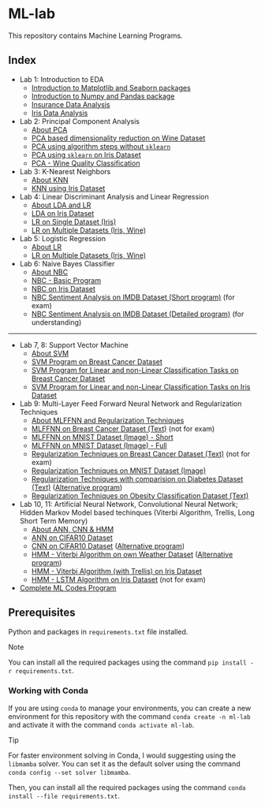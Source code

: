 # ML-lab
This repository contains Machine Learning Programs.

## Index

- Lab 1: Introduction to EDA
  - [Introduction to Matplotlib and Seaborn packages](Lab01/EDA_Matplotlib_&_Seaborn.ipynb)
  - [Introduction to Numpy and Pandas package](Lab01/Numpy_&_Pandas.ipynb)
  - [Insurance Data Analysis](Lab01/ML_Lab1_Insurance.ipynb)
  - [Iris Data Analysis](Lab01/ML_Lab1_Iris.ipynb)
- Lab 2: Principal Component Analysis
  - [About PCA](Lab02/README.md)
  - [PCA based dimensionality reduction on Wine Dataset](Lab02/PCA-DR-Wine.ipynb)
  - [PCA using algorithm steps without `sklearn`](Lab02/PCA-using-alg-without-sk.ipynb)
  - [PCA using `sklearn` on Iris Dataset](Lab02/PCA-using-sklearn-Iris.ipynb)
  - [PCA - Wine Quality Classification](Lab02/PCA-Wine-quality-classification.ipynb)
- Lab 3: K-Nearest Neighbors
  - [About KNN](Lab03/README.md)
  - [KNN using Iris Dataset](Lab03/KNN-using-Iris.ipynb)
- Lab 4: Linear Discriminant Analysis and Linear Regression
  - [About LDA and LR](Lab04/README.md)
  - [LDA on Iris Dataset](Lab04/LDA.ipynb)
  - [LR on Single Dataset (Iris)](Lab04/LR-on-single-dataset.ipynb)
  - [LR on Multiple Datasets (Iris, Wine)](Lab04/LR-on-multiple-datasets.ipynb)
- Lab 5: Logistic Regression
  - [About LR](Lab05/README.md)
  - [LR on Multiple Datasets (Iris, Wine)](Lab05/LR.ipynb)
- Lab 6: Naive Bayes Classifier
  - [About NBC](Lab06/README.md)
  - [NBC - Basic Program](Lab06/NBC.ipynb)
  - [NBC on Iris Dataset](Lab06/NBC-Iris.ipynb)
  - [NBC Sentiment Analysis on IMDB Dataset (Short program)](Lab06/NBC-IMDB-short-program.ipynb) (for exam)
  - [NBC Sentiment Analysis on IMDB Dataset (Detailed program)](Lab06/NBC-sentiment-analysis-IMDB.ipynb) (for understanding)

---

- Lab 7, 8: Support Vector Machine
  - [About SVM](Lab07/README.md)
  - [SVM Program on Breast Cancer Dataset](Lab07/svm-breast-cancer.ipynb)
  - [SVM Program for Linear and non-Linear Classification Tasks on Breast Cancer Dataset](Lab07/SVM.ipynb)
  - [SVM Program for Linear and non-Linear Classification Tasks on Iris Dataset](Lab08/SVM.ipynb)
- Lab 9: Multi-Layer Feed Forward Neural Network and Regularization Techniques
  - [About MLFFNN and Regularization Techniques](Lab09/README.md)
  - [MLFFNN on Breast Cancer Dataset (Text)](Lab09/FFNN-Text.ipynb) (not for exam)
  - [MLFFNN on MNIST Dataset (Image) - Short](Lab09/FFNN-MNIST-Short.ipynb)
  - [MLFFNN on MNIST Dataset (Image) - Full](Lab09/FFNN-MNIST-Full.ipynb)
  - [Regularization Techniques on Breast Cancer Dataset (Text)](Lab09/Regularization-Text.ipynb) (not for exam)
  - [Regularization Techniques on MNIST Dataset (Image)](Lab09/Regularization-MNIST.ipynb)
  - [Regularization Techniques with comparision on Diabetes Dataset (Text)](Lab09/Regularization-comp.ipynb) ([Alternative program](Lab09/Regularization1.ipynb))
  - [Regularization Techniques on Obesity Classification Dataset (Text)](Lab09/Regularization-Obesity.ipynb)
- Lab 10, 11: Artificial Neural Network, Convolutional Neural Network; Hidden Markov Model based techinques (Viterbi Algorithm, Trellis, Long Short Term Memory)
  - [About ANN, CNN & HMM](Lab10,11/README.md)
  - [ANN on CIFAR10 Dataset](Lab10,11/Img-Classification-ANN-CIFAR10.ipynb)
  - [CNN on CIFAR10 Dataset](Lab10,11/Img-Classification-CNN-CIFAR10.ipynb) ([Alternative program](Lab10,11/NN_Image_Classifications.ipynb))
  - [HMM - Viterbi Algorithm on own Weather Dataset](Lab10,11/HMM.ipynb) ([Alternative program](Lab10,11/HMM-sample.ipynb))
  - [HMM - Viterbi Algorithm (with Trellis) on Iris Dataset](Lab10,11/HMM-Viterbi,Trellis.ipynb)
  - [HMM - LSTM Algorithm on Iris Dataset](Lab10,11/HMM-LSTM.ipynb) (not for exam)
- [Complete ML Codes Program](ML_complete_codes.ipynb)

## Prerequisites

Python and packages in `requirements.txt` file installed.

> [!NOTE]
> You can install all the required packages using the command `pip install -r requirements.txt`.

### Working with Conda

If you are using `conda` to manage your environments, you can create a new environment for this repository with the command `conda create -n ml-lab` and activate it with the command `conda activate ml-lab`.

> [!TIP]
> For faster environment solving in Conda, I would suggesting using the `libmamba` solver. You can set it as the default solver using the command `conda config --set solver libmamba`.

Then, you can install all the required packages using the command `conda install --file requirements.txt`.
